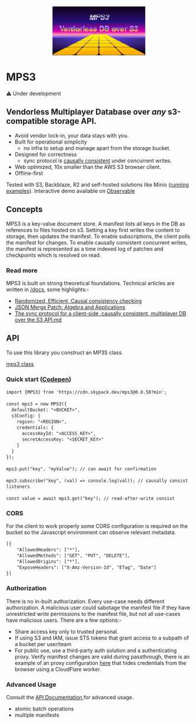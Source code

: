 <p align="center" width="100%">
    <img width="50%%" src="docs/diagrams/vendorless_db_over_s3.svg">
</p>

# MPS3
⚠️ Under development

## Vendorless Multiplayer Database over *any* s3-compatible storage API. 

- Avoid vendor lock-in, your data stays with you.
- Built for operational simplicity
    - no infra to setup and manage apart from the storage bucket.
- Designed for correctness
    - sync protocol is [causally consistent](docs/causal_consistency_checking.md) under concurrent writes.
- Web optimized, 10x smaller than the AWS S3 browser client.
- Offline-first


Tested with S3, Backblaze, R2 and self-hosted solutions like Minio ([running examples](https://observablehq.com/@tomlarkworthy/mps3-vendor-examples)). Interactive demo available on [Observable](https://observablehq.com/@tomlarkworthy/mps3-vendor-examples)


## Concepts

MPS3 is a key-value document store. A manifest lists all keys in the DB as references to files hosted on s3. Setting a key first writes the content to storage, then updates the manifest. To enable subscriptions, the client polls the manifest for changes. To enable causally consistent concurrent writes, the manifest is represented as a time indexed log of patches and checkpoints which is resolved on read.

### Read more

MPS3 is built on strong theoretical foundations. Technical articles are written in [/docs](https://github.com/endpointservices/mps3/tree/main/docs), some highlights:- 

- [Randomized, Efficient, Causal consistency checking](https://github.com/endpointservices/mps3/blob/main/docs/causal_consistency_checking.md)
- [JSON Merge Patch: Algebra and Applications](https://github.com/endpointservices/mps3/blob/main/docs/JSON_merge_patch.md) 
- [The sync protocol for a client-side, causally consistent, multiplayer DB over the S3 API.md](https://github.com/endpointservices/mps3/blob/main/docs/The%20sync%20protocol%20for%20a%20client-side%2C%20causally%20consistent%2C%20multiplayer%20DB%20over%20the%20S3%20API.md)


## API

To use this library you construct an MP3S class.


[mps3 class](docs/api/classes/MPS3.md)

### Quick start ([Codepen](https://codepen.io/tomlarkworthy/pen/QWzybxd))
```
import {MPS3} from 'https://cdn.skypack.dev/mps3@0.0.58?min';

const mps3 = new MPS3({
  defaultBucket: "<BUCKET>",
  s3Config: {
    region: "<REGION>",
    credentials: {
      accessKeyId: "<ACCESS_KEY>",
      secretAccessKey: "<SECRET_KEY>"
    }
  }
});

mps3.put("key", "myValue"); // can await for confirmation

mps3.subscribe("key", (val) => console.log(val)); // causally consist listeners

const value = await mps3.get("key"); // read-after-write consist
```



### CORS

For the client to work properly some CORS configuration is required on the bucket so the Javascript environment can observe relevant
 metadata.

```
[{
    "AllowedHeaders": ["*"],
    "AllowedMethods": ["GET", "PUT", "DELETE"],
    "AllowedOrigins": ["*"],
    "ExposeHeaders": ["X-Amz-Version-Id", "ETag", "Date"]
}]
```
### Authorization

There is no in-built authorization. Every use-case needs different authorization. A malicious user could sabotage the manifest file if they have unrestricted write permissions to the manifest file, but not all use-cases have malicious users. There are a few options:-

- Share access key only to trusted personal.
- If using S3 and IAM, issue STS tokens that grant access to a subpath of a bucket per user/team
- For public use, use a third-party auth solution and a authenticating proxy. Verify manifest changes are valid during passthrough, there is an example of an proxy configuration [here](mps3-proxy.endpointservices.workers.dev/) that hides credentials from the browser using a CloudFlare worker.


### Advanced Usage

Consult the [API Documentation
](docs/api/classes/MPS3.md) for advanced usage.
- atomic batch operations
- multiple manifests
